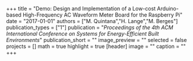 +++
title = "Demo: Design and Implementation of a Low-cost Arduino-based High-Frequency AC Waveform Meter Board for the Raspberry Pi"
date = "2017-01-01"
authors = ["M. Quintana","H. Lange","M. Berges"]
publication_types = ["1"]
publication = "_Proceedings of the 4th ACM International Conference on Systems for Energy-Efficient Built Environments_"
publication_short = ""
image_preview = ""
selected = false
projects = []
math = true
highlight = true
[header]
image = ""
caption = ""
+++

